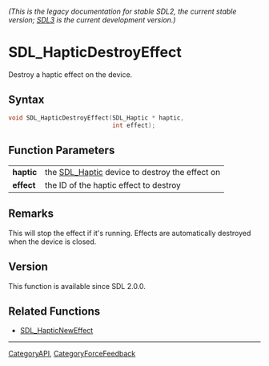 ###### (This is the legacy documentation for stable SDL2, the current stable version; [SDL3](https://wiki.libsdl.org/SDL3/) is the current development version.)
# SDL_HapticDestroyEffect

Destroy a haptic effect on the device.

## Syntax

```c
void SDL_HapticDestroyEffect(SDL_Haptic * haptic,
                             int effect);

```

## Function Parameters

|                |                                                              |
| -------------- | ------------------------------------------------------------ |
| **haptic**     | the [SDL_Haptic](SDL_Haptic) device to destroy the effect on |
| **effect**     | the ID of the haptic effect to destroy                       |

## Remarks

This will stop the effect if it's running. Effects are automatically
destroyed when the device is closed.

## Version

This function is available since SDL 2.0.0.

## Related Functions

* [SDL_HapticNewEffect](SDL_HapticNewEffect)

----
[CategoryAPI](CategoryAPI), [CategoryForceFeedback](CategoryForceFeedback)

